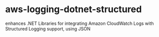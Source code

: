 # aws-logging-dotnet-structured
enhances .NET Libraries for integrating Amazon CloudWatch Logs with Structured Logging support, using JSON
